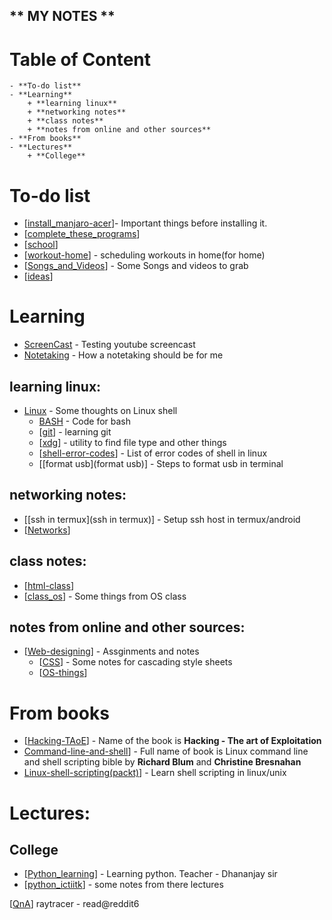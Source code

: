 ** MY NOTES **
---------------

# Table of Content
	- **To-do list**
	- **Learning**
		+ **learning linux**
		+ **networking notes**
		+ **class notes**
		+ **notes from online and other sources**
	- **From books**
	- **Lectures**
		+ **College**

# To-do list 

* [[install_manjaro-acer](install_manjaro-acer)]- Important things before installing it.
* [[complete_these_programs](complete_these_programs)]
* [[school](school)]
* [[workout-home](workout-home)] - scheduling workouts in home(for home)
* [[Songs_and_Videos](Songs_and_Videos)] - Some Songs and videos to grab
* [[ideas](ideas)]

# Learning 

* [ScreenCast](Screencast) - Testing youtube screencast
* [Notetaking](Notetaking) - How a notetaking should be for me

## learning linux:
* [Linux](Linux) - Some thoughts on Linux shell
	* [BASH](BASH) - Code for bash
	* [[git](git)] - learning git
	* [[xdg](xdg)] - utility to find file type and other things
	* [[shell-error-codes](shell-error-codes)] - List of error codes of shell in linux
	* [[format usb](format usb)] - Steps to format usb in terminal

## networking notes:
* [[ssh in termux](ssh in termux)] - Setup ssh host in termux/android
* [[Networks](Networks)]
	
## class notes:
* [[html-class](html-class)]
* [[class_os](class_os)] - Some things from OS class

## notes from online and other sources:
* [[Web-designing](Web-designing)] - Assginments and notes
	- [[CSS](CSS)] - Some notes for cascading style sheets
	- [[OS-things](OS-things)]

# From books

* [[Hacking-TAoE](Hacking-TAoE)] - Name of the book is **Hacking - The art of Exploitation**
* [Command-line-and-shell](Command-line-and-shell)] - Full name of book is Linux command line and shell scripting bible by **Richard Blum** and **Christine Bresnahan**
* [Linux-shell-scripting(packt)](Linux-shell-scripting(packt))] - Learn shell scripting in linux/unix

# Lectures:

## College
* [[Python_learning](Python_learning)] - Learning python. Teacher - Dhananjay sir
* [[python_ictiitk](python_ictiitk)] - some notes from there lectures

[[QnA](QnA)]
raytracer - read@reddit6
